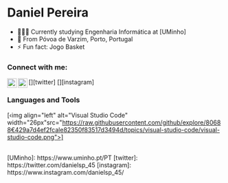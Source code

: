 # Daniel Pereira

- 👨🏻‍💻 Currently studying Engenharia Informática at [UMinho]
- 📍 From Póvoa de Varzim, Porto, Portugal
- ⚡️ Fun fact: Jogo Basket

### Connect with me:
[<img align="left" alt="danielsp45 | Twitter" width="22px" src="https://cdn.jsdelivr.net/npm/simple-icons@v3icons/twitter.svg" />][twitter]
[<img align="left" alt="danielsp45 | Twitter" width="22px" src="https://cdn.jsdelivr.net/npm/simple-icons@v3icons/instagram.svg" />][instagram]

### Languages and Tools
[‹img align="left" alt="Visual Studio Code" width="26px"src="https://raw.githubusercontent.com/github/explore/80688€429a7d4ef2fcale82350f83517d3494d/topics/visual-studio-code/visual-studio-code.png">]

<br />
[UMinho]: https://www.uminho.pt/PT
[twitter]: https://twitter.com/danielsp_45
[instagram]: https://www.instagram.com/danielsp_45/
